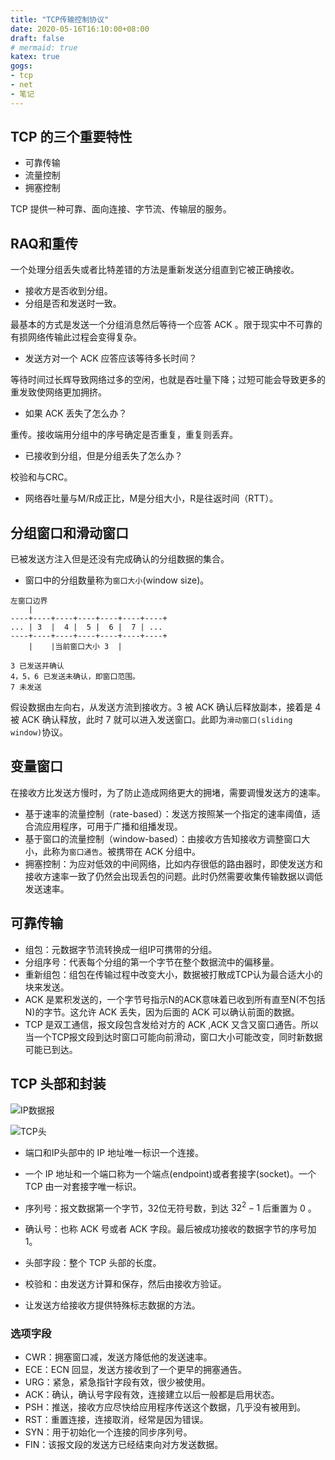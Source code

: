 ```yaml
---
title: "TCP传输控制协议"
date: 2020-05-16T16:10:00+08:00
draft: false
# mermaid: true
katex: true
gogs:
- tcp
- net
- 笔记
---
```

## TCP 的三个重要特性

- 可靠传输
- 流量控制
- 拥塞控制

TCP 提供一种可靠、面向连接、字节流、传输层的服务。

## RAQ和重传
一个处理分组丢失或者比特差错的方法是重新发送分组直到它被正确接收。
- 接收方是否收到分组。
- 分组是否和发送时一致。

最基本的方式是发送一个分组消息然后等待一个应答 ACK 。限于现实中不可靠的有损网络传输此过程会变得复杂。

- 发送方对一个 ACK 应答应该等待多长时间？

等待时间过长辉导致网络过多的空闲，也就是吞吐量下降；过短可能会导致更多的重发致使网络更加拥挤。

- 如果 ACK 丢失了怎么办？

重传。接收端用分组中的序号确定是否重复，重复则丢弃。

- 已接收到分组，但是分组丢失了怎么办？

校验和与CRC。

- 网络吞吐量与M/R成正比，M是分组大小，R是往返时间（RTT）。

## 分组窗口和滑动窗口

已被发送方注入但是还没有完成确认的分组数据的集合。

- 窗口中的分组数量称为`窗口大小`(window size)。

```
左窗口边界
    |
----+----+----+----+----+----+----+
... | 3  |  4 |  5 |  6 |  7 | ...
----+----+----+----+----+----+----+
    |    |当前窗口大小 3  |

3 已发送并确认
4，5，6 已发送未确认，即窗口范围。
7 未发送
```
假设数据由左向右，从发送方流到接收方。3 被 ACK 确认后释放副本，接着是 4 被 ACK 确认释放，此时 7 就可以进入发送窗口。此即为`滑动窗口(sliding window)`协议。

## 变量窗口

在接收方比发送方慢时，为了防止造成网络更大的拥堵，需要调慢发送方的速率。

- 基于速率的流量控制（rate-based）：发送方按照某一个指定的速率阈值，适合流应用程序，可用于广播和组播发现。
- 基于窗口的流量控制（window-based）：由接收方告知接收方调整窗口大小，此称为`窗口通告`。被携带在 ACK 分组中。
- 拥塞控制：为应对低效的中间网络，比如内存很低的路由器时，即使发送方和接收方速率一致了仍然会出现丢包的问题。此时仍然需要收集传输数据以调低发送速率。

## 可靠传输

- 组包：元数据字节流转换成一组IP可携带的分组。
- 分组序号：代表每个分组的第一个字节在整个数据流中的偏移量。
- 重新组包：组包在传输过程中改变大小，数据被打散成TCP认为最合适大小的块来发送。
- ACK 是累积发送的，一个字节号指示N的ACK意味着已收到所有直至N(不包括N)的字节。这允许 ACK 丢失，因为后面的 ACK 可以确认前面的数据。
- TCP 是双工通信，报文段包含发给对方的 ACK ,ACK 又含又窗口通告。所以当一个TCP报文段到达时窗口可能向前滑动，窗口大小可能改变，同时新数据可能已到达。

## TCP 头部和封装

![IP数据报](/images/ip-header.jpg "TCP 在 IP 数据报中的封装")

![TCP头](/images/tcp-header.jpg "TCP 头部")

- 端口和IP头部中的 IP 地址唯一标识一个连接。
- 一个 IP 地址和一个端口称为一个端点(endpoint)或者套接字(socket)。一个 TCP 由一对套接字唯一标识。

- 序列号：报文数据第一个字节，32位无符号数，到达 $32^2-1$ 后重置为 0 。
- 确认号：也称 ACK 号或者 ACK 字段。最后被成功接收的数据字节的序号加 1。
- 头部字段：整个 TCP 头部的长度。
- 校验和：由发送方计算和保存，然后由接收方验证。
- 让发送方给接收方提供特殊标志数据的方法。
### 选项字段
- CWR：拥塞窗口减，发送方降低他的发送速率。
- ECE：ECN 回显，发送方接收到了一个更早的拥塞通告。
- URG：紧急，紧急指针字段有效，很少被使用。
- ACK：确认，确认号字段有效，连接建立以后一般都是启用状态。
- PSH：推送，接收方应尽快给应用程序传送这个数据，几乎没有被用到。
- RST：重置连接，连接取消，经常是因为错误。
- SYN：用于初始化一个连接的同步序列号。
- FIN：该报文段的发送方已经结束向对方发送数据。
